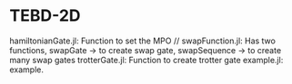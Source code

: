 # TEBD-2D

hamiltonianGate.jl: Function to set the MPO //
swapFunction.jl: Has two functions, swapGate -> to create swap gate, swapSequence -> to create many swap gates
trotterGate.jl: Function to create trotter gate
example.jl: example.

